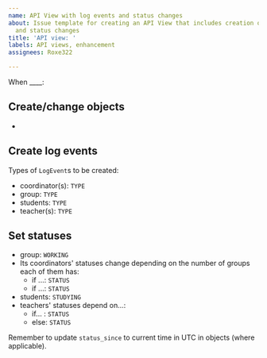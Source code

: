 ```yaml
---
name: API View with log events and status changes
about: Issue template for creating an API View that includes creation of log events
  and status changes
title: 'API view: '
labels: API views, enhancement
assignees: Roxe322

---
```


When ____:

## Create/change objects
- 

## Create log events

Types of `LogEvent`s to be created:

- coordinator(s): `TYPE`
- group: `TYPE`
- students: `TYPE`
- teacher(s): `TYPE`

## Set statuses
- group: `WORKING`
- Its coordinators' statuses change depending on the number of groups each of them has:
  - if ...: `STATUS`
  - if ...: `STATUS`
- students: `STUDYING`
- teachers' statuses depend on...:
  - if... :  `STATUS`
  - else: `STATUS`

Remember to update `status_since` to current time in UTC in objects (where applicable).
